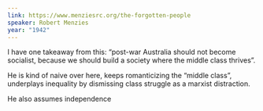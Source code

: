 ```yaml
---
link: https://www.menziesrc.org/the-forgotten-people
speaker: Robert Menzies
year: "1942"
---
```


I have one takeaway from this: “post-war Australia should not become socialist, because we should build a society where the middle class thrives”.

He is kind of naive over here, keeps romanticizing the “middle class”, underplays inequality by dismissing class struggle as a marxist distraction.

He also assumes independence 